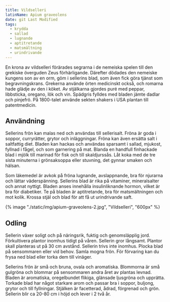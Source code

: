 ```yaml
---
title: Vildselleri
latinName: Apium graveolens
date: git Last Modified
tags:
  - krydda
  - sallad
  - lugnande
  - aptitretande
  - matsmältning
  - urindrivande
---
```


En krona av vildselleri förärades segrarna i de nemeiska spelen till den grekiske överguden Zeus förhärligande. Därefter dödades den nemeiske kungens son av en orm, göm i sellerins blad, som även fick göra tjänst som begravningskrans. Grekerna använde örten medicinskt också, och romarna hade glädje av den i köket. Av stjälkarna gjordes puré med peppar, libbsticka, oregano, lök och vin. Spädgris fylldes med bladen jämte dadlar och pinjefrö. På 1800-talet använde sekten shakers i USA plantan till patentmedicin.

## Användning

Sellerins frön kan malas ned och användas till sellerisalt. Fröna är goda i soppor, curryrätter, grytor och inläggningar. Fröna kan även ersätta salt i saltfattig diet. Bladen kan hackas och användas sparsamt i sallad, mjukost, fyllnad i fågel, och som garnering på mat. Blanda en handfull finhackade blad i mjölk till marinad för fisk och till skaldjurssås. Låt koka med de tre sista minuterna i grönsaksoppa eller stuvning, det gynnar smaken och hälsan.

Som läkemedel är avkok på fröna lugnande, avslappnande, bra för njurarna och lättar väderspänning. Sellerins blad är rika på vitaminer, mineralsalter och annat nyttigt. Bladen anses innehålla insulinliknande hormon, vilket är bra för diabetiker. Te på bladen är aptitretande, bra för matsmältningen och mot kolik. Krossa stjäl och blad för att få ut urindrivande saft.

{% image "./static/img/apium-graveolens-2.jpg", "Vildselleri", "600px" %}

## Odling

Sellerin växer soligt och på näringsrik, fuktig och genomsläpplig jord. Förkultivera plantor inomhus tidigt på våren. Sellerin gror långsamt. Plantor skall planteras ut på 30 cm avstånd. Sellerin trivs inte inomhus. Plocka blad på sensommaren eller vid behov. Samla mogna frön. För förvaring kan du frysa ned blad eller torka dem till vinäger.

Sellerins frön är små och bruna, ovala och aromatiska. Blommorna är små gulgröna och blommar på sensommaren andra året av plantas levnad. Bladen är aromatiska, oregelbundet flikiga, glänsade ljusgröna och upprätta. Torkade blad har något starkare arom och passar bra i soppor, buljong, grytor och till fyllningar. Stjälken är facetterad, ådrad, förgrenad och grön. Sellerin blir ca 20-80 cm i höjd och lever i 2 två år.
